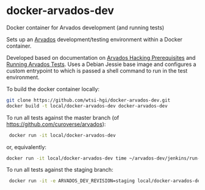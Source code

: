 # docker-arvados-dev
Docker container for Arvados development (and running tests)

Sets up an [Arvados](https://arvados.org/) development/testing environment within a Docker container. 

Developed based on documentation on [Arvados Hacking Prerequisites](https://dev.arvados.org/projects/arvados/wiki/Hacking_prerequisites) and [Running Arvados Tests](https://dev.arvados.org/projects/arvados/wiki/Running_tests). Uses a Debian Jessie base image and configures a custom entrypoint to which is passed a shell command to run in the test environment.

To build the docker container locally:
```bash
git clone https://github.com/wtsi-hgi/docker-arvados-dev.git
docker build -t local/docker-arvados-dev docker-arvados-dev
```

To run all tests against the master branch (of https://github.com/curoverse/arvados):
```bash
 docker run -it local/docker-arvados-dev
 ```
or, equivalently:
```bash
docker run -it local/docker-arvados-dev time ~/arvados-dev/jenkins/run-tests.sh WORKSPACE=~/arvados
```

To run all tests against the staging branch:
```bash
 docker run -it -e ARVADOS_DEV_REVISION=staging local/docker-arvados-dev
 ```
